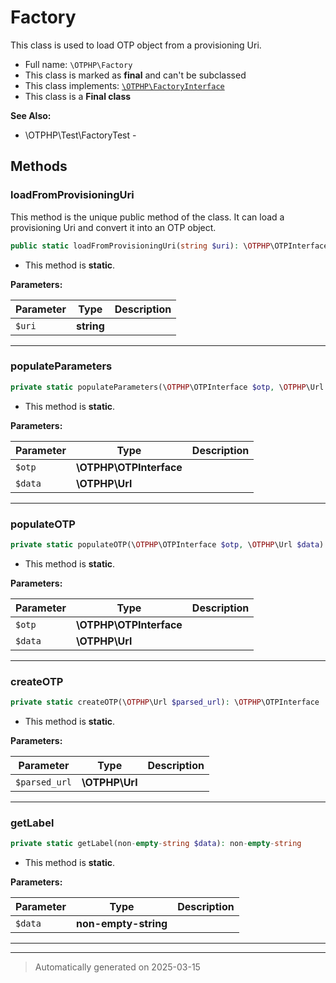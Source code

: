 
# Factory

This class is used to load OTP object from a provisioning Uri.



* Full name: `\OTPHP\Factory`
* This class is marked as **final** and can't be subclassed
* This class implements:
[`\OTPHP\FactoryInterface`](./FactoryInterface.md)
* This class is a **Final class**

**See Also:**

* \OTPHP\Test\FactoryTest - 




## Methods


### loadFromProvisioningUri

This method is the unique public method of the class. It can load a provisioning Uri and convert it into an OTP
object.

```php
public static loadFromProvisioningUri(string $uri): \OTPHP\OTPInterface
```



* This method is **static**.




**Parameters:**

| Parameter | Type | Description |
|-----------|------|-------------|
| `$uri` | **string** |  |





***

### populateParameters



```php
private static populateParameters(\OTPHP\OTPInterface $otp, \OTPHP\Url $data): void
```



* This method is **static**.




**Parameters:**

| Parameter | Type | Description |
|-----------|------|-------------|
| `$otp` | **\OTPHP\OTPInterface** |  |
| `$data` | **\OTPHP\Url** |  |





***

### populateOTP



```php
private static populateOTP(\OTPHP\OTPInterface $otp, \OTPHP\Url $data): void
```



* This method is **static**.




**Parameters:**

| Parameter | Type | Description |
|-----------|------|-------------|
| `$otp` | **\OTPHP\OTPInterface** |  |
| `$data` | **\OTPHP\Url** |  |





***

### createOTP



```php
private static createOTP(\OTPHP\Url $parsed_url): \OTPHP\OTPInterface
```



* This method is **static**.




**Parameters:**

| Parameter | Type | Description |
|-----------|------|-------------|
| `$parsed_url` | **\OTPHP\Url** |  |





***

### getLabel



```php
private static getLabel(non-empty-string $data): non-empty-string
```



* This method is **static**.




**Parameters:**

| Parameter | Type | Description |
|-----------|------|-------------|
| `$data` | **non-empty-string** |  |





***


***
> Automatically generated on 2025-03-15
